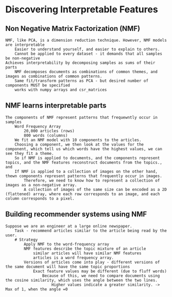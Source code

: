 # Discovering Interpretable Features
## Non Negative Matrix Factorization (NMF)
    NMF, like PCA, is a dimension reduction technique. However, NMF models are interpretable
        Easier to understand yourself, and easier to explain to others. 
        Cannot be applied to every dataset - it demands that all samples be non-negative 
    Achieves interpretability by decomposing samples as sums of their parts
        NMF decomposes documents as combinations of common themes, and images as combinations of common patterns.
        Same fit/transform patterns as PCA - but desired number of components MUST be specified
        works with numpy arrays and csr_matrices

## NMF learns interpretable parts
    The components of NMF represent patterns that frequewntly occur in samples
        Word Frequency Array
            20,000 articles (rows)
            800 words (columns)
        We fit an NMF model with 10 components to the articles. 
        Choosing a component, we then look at the values for the component, which tell us which words have the highest values, we can see they fit a theme.
        So if NMF is applied to documents, and the components represent topics, and the NMF features reconstruct documents from the topics., and
        If NMF is applied to a collection of images on the other hand, thewn components represent patterns that frequently occur in images. 
            Therefore, we need to know how to represent a collection of images as a non-negative array.
            A collection of images of the same size can be encoded as a 2D (flattened) array, where each row corresponds to an image, and each column corresponds to a pixel. 
## Building recommender systems using NMF
    Suppose we are an engineer at a large online newspaper. 
        Task - recommend articles similar to the article being read by the user. 
        # Strategy
            Apply NMF to the word-frequency array
            NMF features describe the topic mixture of an article
                similar articles will have similar NMF features
                articles is a word frequency array.
            Versions of articles come into play - different versions of the same document will have the same topic proportions
                Exact feature values may be different (due to fluff words)
                    Because of this, we need to compare documents using the cosine similarity, which uses the angle between the two lines. 
                        Higher values indicate a greater similarity. -> Max of 1, when the angle =0
                        
                
